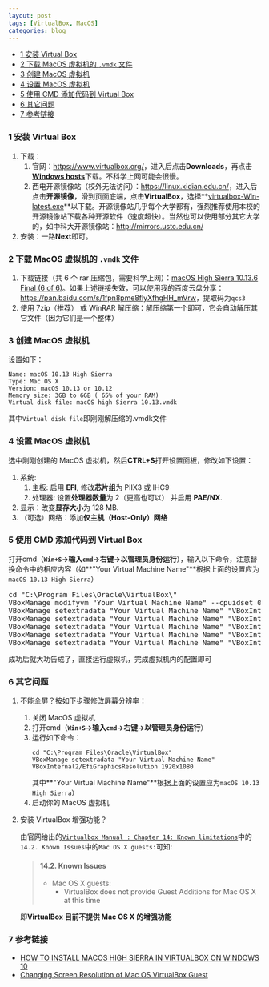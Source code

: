 ```yaml
---
layout: post
tags: [VirtualBox, MacOS]
categories: blog
---
```



<!-- vim-markdown-toc GFM -->

* [1 安装 Virtual Box](#1-安装-virtual-box)
* [2 下载 MacOS 虚拟机的 `.vmdk` 文件](#2-下载-macos-虚拟机的-vmdk-文件)
* [3 创建 MacOS 虚拟机](#3-创建-macos-虚拟机)
* [4 设置 MacOS 虚拟机](#4-设置-macos-虚拟机)
* [5 使用 CMD 添加代码到 Virtual Box](#5-使用-cmd-添加代码到-virtual-box)
* [6 其它问题](#6-其它问题)
* [7 参考链接](#7-参考链接)

<!-- vim-markdown-toc -->

### 1 安装 Virtual Box
1. 下载：
   1. 官网：<https://www.virtualbox.org/>，进入后点击**Downloads**，再点击[**Windows hosts**](https://download.virtualbox.org/virtualbox/5.2.20/VirtualBox-5.2.20-125813-Win.exe)下载。不科学上网可能会很慢。
   2. 西电开源镜像站（校外无法访问）：<https://linux.xidian.edu.cn/>，进入后点击**开源镜像**，滑到页面底端，点击**VirtualBox**，选择**[virtualbox-Win-latest.exe](https://linux.xidian.edu.cn/mirrors/virtualbox/virtualbox-Win-latest.exe)**以下载。开源镜像站几乎每个大学都有，强烈推荐使用本校的开源镜像站下载各种开源软件（速度超快）。当然也可以使用部分其它大学的，如中科大开源镜像站：<http://mirrors.ustc.edu.cn/>
2. 安装：一路**Next**即可。

### 2 下载 MacOS 虚拟机的 `.vmdk` 文件
1. 下载链接（共 6 个 rar 压缩包，需要科学上网）：[macOS High Sierra 10.13.6 Final (6 of 6)](https://drive.google.com/drive/folders/1G8tLAdllZq-lxp91DJ2K1VVz-2yY1z2S)。如果上述链接失效，可以使用我的百度云盘分享：<https://pan.baidu.com/s/1fpn8pme8flyXfhgHH_mVrw>，提取码为`qcs3`
2. 使用 7zip（推荐） 或 WinRAR 解压缩：解压缩第一个即可，它会自动解压其它文件（因为它们是一个整体）

### 3 创建 MacOS 虚拟机
设置如下：
```
Name: macOS 10.13 High Sierra
Type: Mac OS X
Version: macOS 10.13 or 10.12
Memory size: 3GB to 6GB ( 65% of your RAM)
Virtual disk file: macOS high Sierra 10.13.vmdk
```
其中`Virtual disk file`即刚刚解压缩的.vmdk文件

### 4 设置 MacOS 虚拟机
选中刚刚创建的 MacOS 虚拟机，然后**CTRL+S**打开设置面板，修改如下设置：
1. 系统:
   1. 主板:  启用 **EFI**, 修改**芯片组**为 PIIX3 或 IHC9
   2. 处理器:  设置**处理器数量**为 2（更高也可以） 并启用 **PAE/NX**. 
2. 显示：改变**显存大小**为 128 MB.
3. （可选）网络：添加**仅主机（Host-Only）网络**

### 5 使用 CMD 添加代码到 Virtual Box
打开cmd（**`Win+S`->输入`cmd`->右键->以管理员身份运行**），输入以下命令，注意替换命令中的相应内容（如**"Your Virtual Machine Name"**根据上面的设置应为`macOS 10.13 High Sierra`）
<pre>
cd "C:\Program Files\Oracle\VirtualBox\"
VBoxManage modifyvm "Your Virtual Machine Name" --cpuidset 00000001 000106e5 00100800 0098e3fd bfebfbff
VBoxManage setextradata "Your Virtual Machine Name" "VBoxInternal/Devices/efi/0/Config/DmiSystemProduct" "iMac11,3"
VBoxManage setextradata "Your Virtual Machine Name" "VBoxInternal/Devices/efi/0/Config/DmiSystemVersion" "1.0"
VBoxManage setextradata "Your Virtual Machine Name" "VBoxInternal/Devices/efi/0/Config/DmiBoardProduct" "Iloveapple"
VBoxManage setextradata "Your Virtual Machine Name" "VBoxInternal/Devices/smc/0/Config/DeviceKey" "ourhardworkbythesewordsguardedpleasedontsteal(c)AppleComputerInc"
VBoxManage setextradata "Your Virtual Machine Name" "VBoxInternal/Devices/smc/0/Config/GetKeyFromRealSMC" 1
</pre>

成功后就大功告成了，直接运行虚拟机，完成虚拟机内的配置即可

### 6 其它问题
1. 不能全屏？按如下步骤修改屏幕分辨率：
   1. 关闭 MacOS 虚拟机
   2. 打开cmd（**`Win+S`->输入`cmd`->右键->以管理员身份运行**）
   3. 运行如下命令：
      ```
      cd "C:\Program Files\Oracle\VirtualBox"
      VBoxManage setextradata "Your Virtual Machine Name" VBoxInternal2/EfiGraphicsResolution 1920x1080
      ```
      其中**"Your Virtual Machine Name"**根据上面的设置应为`macOS 10.13 High Sierra`）
   4. 启动你的 MacOS 虚拟机

2. 安装 VirtualBox 增强功能？
   
   由官网给出的[`Virtualbox Manual : Chapter 14: Known limitations`](https://www.virtualbox.org/manual/ch14.html)中的`14.2. Known Issues`中的`Mac OS X guests:`可知:

   > #### 14.2. Known Issues
   > * Mac OS X guests:
   >   * VirtualBox does not provide Guest Additions for Mac OS X at this time

   即**VirtualBox 目前不提供 Mac OS X 的增强功能**

### 7 参考链接
* [HOW TO INSTALL MACOS HIGH SIERRA IN VIRTUALBOX ON WINDOWS 10](https://saintlad.com/install-macos-high-sierra-in-virtualbox-on-windows-10/)
* [Changing Screen Resolution of Mac OS VirtualBox Guest](https://scribles.net/changing-screen-resolution-of-mac-os-virtualbox-guest/)
